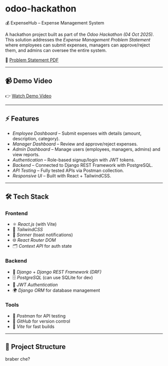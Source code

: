# odoo-hackathon
💰 ExpenseHub – Expense Management System

A hackathon project built as part of the *Odoo Hackathon (04 Oct 2025)*.  
This solution addresses the *Expense Management Problem Statement* where employees can submit expenses, managers can approve/reject them, and admins can oversee the entire system.  

📄 [Problem Statement PDF](https://github.com/user-attachments/files/22691541/04.Oct.25.-Problem.Statement.-Expense.Management.pdf)

---

## 📹 Demo Video
👉 [Watch Demo Video](https://your-video-link.com)  

---

## ⚡ Features
- *Employee Dashboard* – Submit expenses with details (amount, description, category).
- *Manager Dashboard* – Review and approve/reject expenses.
- *Admin Dashboard* – Manage users (employees, managers, admins) and view reports.
- *Authentication* – Role-based signup/login with JWT tokens.
- *Backend* – Connected to Django REST Framework with PostgreSQL.
- *API Testing* – Fully tested APIs via Postman collection.
- *Responsive UI* – Built with React + TailwindCSS.

---

## 🛠 Tech Stack
### Frontend
- ⚛ *React.js* (with Vite)
- 🎨 *TailwindCSS*
- 🔔 *Sonner* (toast notifications)
- 🌐 *React Router DOM*
- 🗂 *Context API* for auth state

### Backend
- 🐍 *Django* + *Django REST Framework (DRF)*
- 🗄 *PostgreSQL* (can use SQLite for dev)
- 🔐 *JWT Authentication*
- 🌍 *Django ORM* for database management

### Tools
- 🧪 *Postman* for API testing
- 🐙 *GitHub* for version control
- 🚀 *Vite* for fast builds

---

## 📂 Project Structure
braber che?
